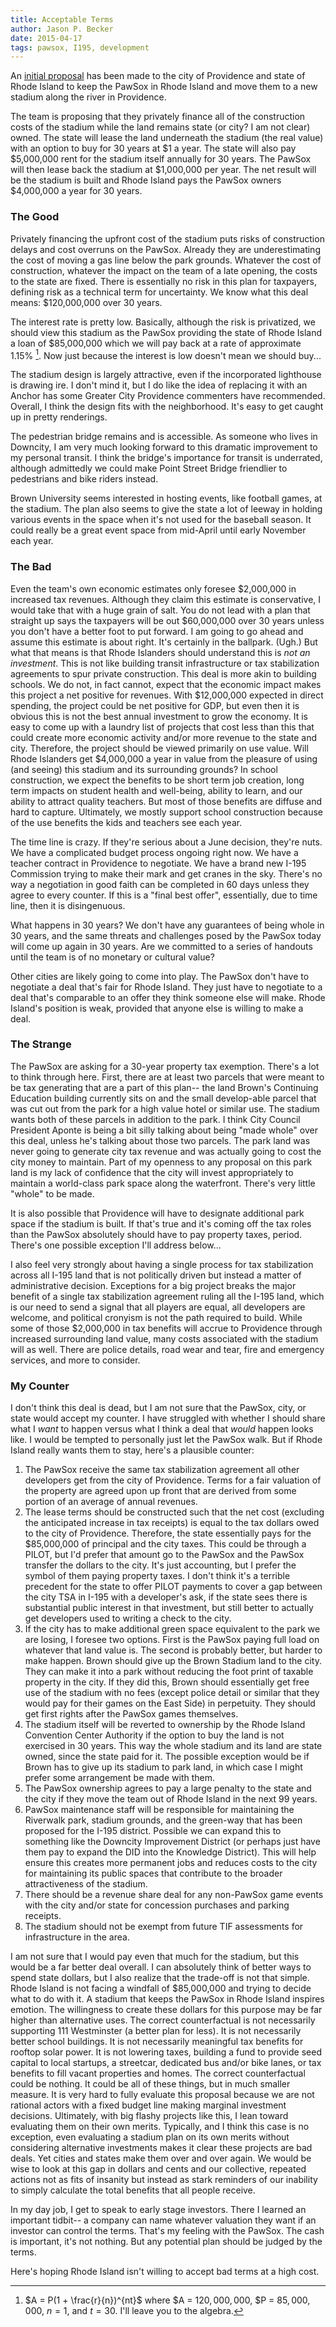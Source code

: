```yaml
---
title: Acceptable Terms
author: Jason P. Becker
date: 2015-04-17
tags: pawsox, I195, development
---
```


An [initial proposal](http://www.gcpvd.org/2015/04/15/pawsox-providence-stadium-proposal/) has been made to the city of Providence and state of Rhode Island to keep the PawSox in Rhode Island and move them to a new stadium along the river in Providence.

The team is proposing that they privately finance all of the construction costs of the stadium while the land remains state (or city? I am not clear) owned. The state will lease the land underneath the stadium (the real value) with an option to buy for 30 years at $1 a year. The state will also pay $5,000,000 rent for the stadium itself annually for 30 years. The PawSox will then lease back the stadium at $1,000,000 per year. The net result will be the stadium is built and Rhode Island pays the PawSox owners $4,000,000 a year for 30 years.

### The Good

Privately financing the upfront cost of the stadium puts risks of construction delays and cost overruns on the PawSox. Already they are underestimating the cost of moving a gas line below the park grounds. Whatever the cost of construction, whatever the impact on the team of a late opening, the costs to the state are fixed. There is essentially no risk in this plan for taxpayers, defining risk as a technical term for uncertainty. We know what this deal means: $120,000,000 over 30 years.

The interest rate is pretty low. Basically, although the risk is privatized, we should view this stadium as the PawSox providing the state of Rhode Island a loan of $85,000,000 which we will pay back at a rate of approximate 1.15% [^interest]. Now just because the interest is low doesn't mean we should buy...

The stadium design is largely attractive, even if the incorporated lighthouse is drawing ire. I don't mind it, but I do like the idea of replacing it with an Anchor has some Greater City Providence commenters have recommended. Overall, I think the design fits with the neighborhood. It's easy to get caught up in pretty renderings.

The pedestrian bridge remains and is accessible. As someone who lives in Downcity, I am very much looking forward to this dramatic improvement to my personal transit. I think the bridge's importance for transit is underrated, although admittedly we could make Point Street Bridge friendlier to pedestrians and bike riders instead.

Brown University seems interested in hosting events, like football games, at the stadium. The plan also seems to give the state a lot of leeway in holding various events in the space when it's not used for the baseball season. It could really be a great event space from mid-April until early November each year.

### The Bad
Even the team's own economic estimates only foresee $2,000,000 in increased tax revenues. Although they claim this estimate is conservative, I would take that with a huge grain of salt. You do not lead with a plan that straight up says the taxpayers will be out $60,000,000 over 30 years unless you don't have a better foot to put forward. I am going to go ahead and assume this estimate is about right. It's certainly in the ballpark. (Ugh.) But what that means is that Rhode Islanders should understand this is *not an investment*. This is not like building transit infrastructure or tax stabilization agreements to spur private construction. This deal is more akin to building schools. We do not, in fact cannot, expect that the economic impact makes this project a net positive for revenues. With $12,000,000 expected in direct spending, the project could be net positive for GDP, but even then it is obvious this is not the best annual investment to grow the economy. It is easy to come up with a laundry list of projects that cost less than this that could create more economic activity and/or more revenue to the state and city. Therefore, the project should be viewed primarily on use value. Will Rhode Islanders get $4,000,000 a year in value from the pleasure of using (and seeing) this stadium and its surrounding grounds? In school construction, we expect the benefits to be short term job creation, long term impacts on student health and well-being, ability to learn, and our ability to attract quality teachers. But most of those benefits are diffuse and hard to capture. Ultimately, we mostly support school construction because of the use benefits the kids and teachers see each year.

The time line is crazy. If they're serious about a June decision, they're nuts. We have a complicated budget process ongoing right now. We have a teacher contract in Providence to negotiate. We have a brand new I-195 Commission trying to make their mark and get cranes in the sky. There's no way a negotiation in good faith can be completed in 60 days unless they agree to every counter. If this is a "final best offer", essentially, due to time line, then it is disingenuous.

What happens in 30 years? We don't have any guarantees of being whole in 30 years, and the same threats and challenges posed by the PawSox today will come up again in 30 years. Are we committed to a series of handouts until the team is of no monetary or cultural value?

Other cities are likely going to come into play. The PawSox don't have to negotiate a deal that's fair for Rhode Island. They just have to negotiate to a deal that's comparable to an offer they think someone else will make. Rhode Island's position is weak, provided that anyone else is willing to make a deal. 

### The Strange

The PawSox are asking for a 30-year property tax exemption. There's a lot to think through here. First, there are at least two parcels that were meant to be tax generating that are a part of this plan-- the land Brown's Continuing Education building currently sits on and the small develop-able parcel that was cut out from the park for a high value hotel or similar use. The stadium wants both of these parcels in addition to the park. I think City Council President Aponte is being a bit silly talking about being "made whole" over this deal, unless he's talking about those two parcels. The park land was never going to generate city tax revenue and was actually going to cost the city money to maintain. Part of my openness to any proposal on this park land is my lack of confidence that the city will invest appropriately to maintain a world-class park space along the waterfront. There's very little "whole" to be made. 

It is also possible that Providence will have to designate additional park space if the stadium is built. If that's true and it's coming off the tax roles than the PawSox absolutely should have to pay property taxes, period. There's one possible exception I'll address below...

I also feel very strongly about having a single process for tax stabilization across all I-195 land that is not politically driven but instead a matter of administrative decision. Exceptions for a big project breaks the major benefit of a single tax stabilization agreement ruling all the I-195 land, which is our need to send a signal that all players are equal, all developers are welcome, and political cronyism is not the path required to build. While some of those $2,000,000 in tax benefits will accrue to Providence through increased surrounding land value, many costs associated with the stadium will as well. There are police details, road wear and tear, fire and emergency services, and more to consider.

### My Counter

I don't think this deal is dead, but I am not sure that the PawSox, city, or state would accept my counter. I have struggled with whether I should share what I *want* to happen versus what I think a deal that *would* happen looks like. I would be tempted to personally just let the PawSox walk. But if Rhode Island really wants them to stay, here's a plausible counter:

1. The PawSox receive the same tax stabilization agreement all other developers get from the city of Providence. Terms for a fair valuation of the property are agreed upon up front that are derived from some portion of an average of annual revenues.
2. The lease terms should be constructed such that the net cost (excluding the anticipated increase in tax receipts) is equal to the tax dollars owed to the city of Providence. Therefore, the state essentially pays for the $85,000,000 of principal and the city taxes. This could be through a PILOT, but I'd prefer that amount go to the PawSox and the PawSox transfer the dollars to the city. It's just accounting, but I prefer the symbol of them paying property taxes. I don't think it's a terrible precedent for the state to offer PILOT payments to cover a gap between the city TSA in I-195 with a developer's ask, if the state sees there is substantial public interest in that investment, but still better to actually get developers used to writing a check to the city.
3. If the city has to make additional green space equivalent to the park we are losing, I foresee two options. First is the PawSox paying full load on whatever that land value is. The second is probably better, but harder to make happen. Brown should give up the Brown Stadium land to the city. They can make it into a park without reducing the foot print of taxable property in the city. If they did this, Brown should essentially get free use of the stadium with no fees (except police detail or similar that they would pay for their games on the East Side) in perpetuity. They should get first rights after the PawSox games themselves.
4. The stadium itself will be reverted to ownership by the Rhode Island Convention Center Authority if the option to buy the land is not exercised in 30 years. This way the whole stadium and its land are state owned, since the state paid for it. The possible exception would be if Brown has to give up its stadium to park land, in which case I might prefer some arrangement be made with them.
5. The PawSox ownership agrees to pay a large penalty to the state and the city if they move the team out of Rhode Island in the next 99 years.
6. PawSox maintenance staff will be responsible for maintaining the Riverwalk park, stadium grounds, and the green-way that has been proposed for the I-195 district. Possible we can expand this to something like the Downcity Improvement District (or perhaps just have them pay to expand the DID into the Knowledge District). This will help ensure this creates more permanent jobs and reduces costs to the city for maintaining its public spaces that contribute to the broader attractiveness of the stadium.
7. There should be a revenue share deal for any non-PawSox game events with the city and/or state for concession purchases and parking receipts.
8. The stadium should not be exempt from future TIF assessments for infrastructure in the area.

I am not sure that I would pay even that much for the stadium, but this would be a far better deal overall. I can absolutely think of better ways to spend state dollars, but I also realize that the trade-off is not that simple. Rhode Island is not facing a windfall of $85,000,000 and trying to decide what to do with it. A stadium that keeps the PawSox in Rhode Island inspires emotion. The willingness to create these dollars for this purpose may be far higher than alternative uses. The correct counterfactual is not necessarily supporting 111 Westminster (a better plan for less). It is not necessarily better school buildings. It is not necessarily meaningful tax benefits for rooftop solar power. It is not lowering taxes, building a fund to provide seed capital to local startups, a streetcar, dedicated bus and/or bike lanes, or tax benefits to fill vacant properties and homes. The correct counterfactual could be nothing. It could be all of these things, but in much smaller measure. It is very hard to fully evaluate this proposal because we are not rational actors with a fixed budget line making marginal investment decisions. Ultimately, with big flashy projects like this, I lean toward evaluating them on their own merits. Typically, and I think this case is no exception, even evaluating a stadium plan on its own merits without considering alternative investments makes it clear these projects are bad deals. Yet cities and states make them over and over again. We would be wise to look at this gap in dollars and cents and our collective, repeated actions not as fits of insanity but instead as stark reminders of our inability to simply calculate the total benefits that all people receive.

In my day job, I get to speak to early stage investors. There I learned an important tidbit-- a company can name whatever valuation they want if an investor can control the terms. That's my feeling with the PawSox. The cash is important, it's not nothing. But any potential plan should be judged by the terms. 

Here's hoping Rhode Island isn't willing to accept bad terms at a high cost.

[^interest]: $A = P(1 + \frac{r}{n})^{nt}$ where $A = $120,000,000$, $P = $85,000,000$, $n = 1$, and $t = 30$. I'll leave you to the algebra.
